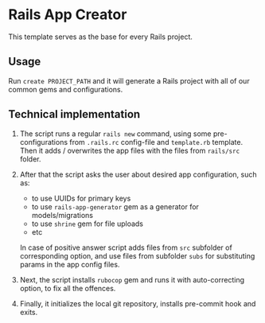 # Rails App Creator

This template serves as the base for every Rails project.

## Usage

Run `create PROJECT_PATH` and it will generate a Rails project with all of our common gems and configurations.

## Technical implementation

1. The script runs a regular `rails new` command, using some pre-configurations from `.rails.rc` config-file and `template.rb` template. Then it adds / overwrites the app files with the files from `rails/src` folder.


2. After that the script asks the user about desired app configuration, such as:

   - to use UUIDs for primary keys
   - to use `rails-app-generator` gem as a generator for models/migrations
   - to use `shrine` gem for file uploads
   - etc

    In case of positive answer script adds files from `src` subfolder of corresponding option, and use files from subfolder `subs` for substituting params in the app config files.


3. Next, the script installs `rubocop` gem and runs it with auto-correcting option, to fix all the offences.


4. Finally, it initializes the local git repository, installs pre-commit hook and exits.
